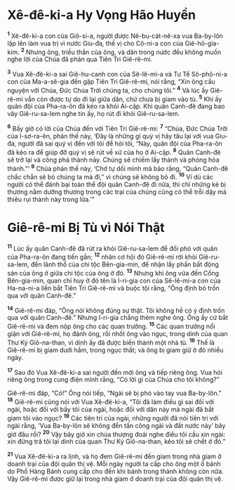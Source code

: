 # Xê-đê-ki-a Hy Vọng Hão Huyền
<sup><b>1</b></sup> Xê-đê-ki-a con của Giô-si-a, người được Nê-bu-cát-nê-xa vua Ba-by-lôn lập lên làm vua trị vì nước Giu-đa, thế vị cho Cô-ni-a con của Giê-hô-gia-kim. <sup><b>2</b></sup> Nhưng ông, triều thần của ông, và dân trong nước đều không muốn nghe lời của Chúa đã phán qua Tiên Tri Giê-rê-mi.

<sup><b>3</b></sup> Vua Xê-đê-ki-a sai Giê-hu-canh con của Sê-lê-mi-a và Tư Tế Sô-phô-ni-a con của Ma-a-sê-gia đến gặp Tiên Tri Giê-rê-mi, nói rằng, “Xin ông cầu nguyện với Chúa, Ðức Chúa Trời chúng ta, cho chúng tôi.” <sup><b>4</b></sup> Vả lúc ấy Giê-rê-mi vẫn còn được tự do đi lại giữa dân, chứ chưa bị giam vào tù. <sup><b>5</b></sup> Khi ấy quân đội của Pha-ra-ôn đã kéo ra khỏi Ai-cập. Khi quân Canh-đê đang bao vây Giê-ru-sa-lem nghe tin ấy, họ rút đi khỏi Giê-ru-sa-lem.

<sup><b>6</b></sup> Bấy giờ có lời của Chúa đến với Tiên Tri Giê-rê-mi: <sup><b>7</b></sup> “Chúa, Ðức Chúa Trời của I-sơ-ra-ên, phán thế này, ‘Ðây là những gì quý vị hãy tâu lại với vua Giu-đa, người đã sai quý vị đến với tôi để hỏi tôi, “Này, quân đội của Pha-ra-ôn đã kéo ra để giúp đỡ quý vị sẽ rút về xứ của họ ở Ai-cập. <sup><b>8</b></sup> Quân Canh-đê sẽ trở lại và công phá thành này. Chúng sẽ chiếm lấy thành và phóng hỏa thành.”’ <sup><b>9</b></sup> Chúa phán thế này, ‘Chớ tự dối mình mà bảo rằng, “Quân Canh-đê chắc chắn sẽ bỏ chúng ta mà đi,” vì chúng sẽ không bỏ đi. <sup><b>10</b></sup> Ví dù các người có thể đánh bại toàn thể đội quân Canh-đê đi nữa, thì chỉ những kẻ bị thương nằm dưỡng thương trong các trại của chúng cũng có thể trỗi dậy mà thiêu rụi thành này trong lửa.’”

# Giê-rê-mi Bị Tù vì Nói Thật
<sup><b>11</b></sup> Lúc ấy quân Canh-đê đã rút ra khỏi Giê-ru-sa-lem để đối phó với quân của Pha-ra-ôn đang tiến gần; <sup><b>12</b></sup> nhân cơ hội đó Giê-rê-mi rời khỏi Giê-ru-sa-lem, đến lãnh thổ của chi tộc Bên-gia-min, để nhận lấy phần bất động sản của ông ở giữa chi tộc của ông ở đó. <sup><b>13</b></sup> Nhưng khi ông vừa đến Cổng Bên-gia-min, quan chỉ huy ở đó tên là I-ri-gia con của Sê-lê-mi-a con của Ha-na-ni-a liền bắt Tiên Tri Giê-rê-mi và buộc tội rằng, “Ông định bỏ trốn qua với quân Canh-đê.”

<sup><b>14</b></sup> Giê-rê-mi đáp, “Ông nói không đúng sự thật. Tôi không hề có ý định trốn qua với quân Canh-đê.” Nhưng I-ri-gia chẳng thèm nghe ông. Ông ấy cứ bắt Giê-rê-mi và đem nộp ông cho các quan trưởng. <sup><b>15</b></sup> Các quan trưởng nổi giận với Giê-rê-mi, họ đánh ông, rồi nhốt ông vào ngục, trong dinh của quan Thư Ký Giô-na-than, vì dinh ấy đã được biến thành một nhà tù. <sup><b>16</b></sup> Thế là Giê-rê-mi bị giam dưới hầm, trong ngục thất; và ông bị giam giữ ở đó nhiều ngày.

<sup><b>17</b></sup> Sau đó Vua Xê-đê-ki-a sai người đến mời ông và tiếp riêng ông. Vua hỏi riêng ông trong cung điện mình rằng, “Có lời gì của Chúa cho tôi không?”

Giê-rê-mi đáp, “Có!” Ông nói tiếp, “Ngài sẽ bị phó vào tay vua Ba-by-lôn.” <sup><b>18</b></sup> Giê-rê-mi cũng nói với Vua Xê-đê-ki-a, “Tôi đã làm điều gì sai đối với ngài, hoặc đối với bầy tôi của ngài, hoặc đối với dân này mà ngài đã bắt giam tôi vào ngục? <sup><b>19</b></sup> Các tiên tri của ngài, những người đã nói tiên tri với ngài rằng, ‘Vua Ba-by-lôn sẽ không đến tấn công ngài và đất nước này’ bây giờ đâu rồi? <sup><b>20</b></sup> Vậy bây giờ xin chúa thượng đoái nghe điều tôi cầu xin ngài: xin đừng trả tôi lại dinh của quan Thư Ký Giô-na-than, kẻo tôi sẽ chết ở đó.”

<sup><b>21</b></sup> Vua Xê-đê-ki-a ra lịnh, và họ đem Giê-rê-mi đến giam trong nhà giam ở doanh trại của đội quân thị vệ. Mỗi ngày người ta cấp cho ông một ổ bánh do Phố Hàng Bánh cung cấp cho đến khi bánh trong thành không còn nữa. Vậy Giê-rê-mi được giữ lại trong nhà giam ở doanh trại của đội quân thị vệ.

